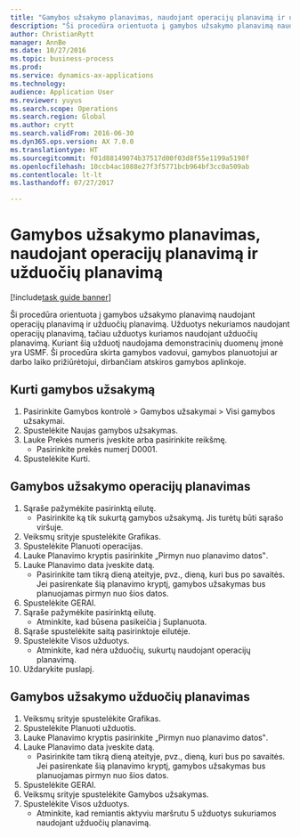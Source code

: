 ```yaml
--- 
title: "Gamybos užsakymo planavimas, naudojant operacijų planavimą ir užduočių planavimą"
description: "Ši procedūra orientuota į gamybos užsakymo planavimą naudojant operacijų planavimą ir užduočių planavimą."
author: ChristianRytt
manager: AnnBe
ms.date: 10/27/2016
ms.topic: business-process
ms.prod: 
ms.service: dynamics-ax-applications
ms.technology: 
audience: Application User
ms.reviewer: yuyus
ms.search.scope: Operations
ms.search.region: Global
ms.author: crytt
ms.search.validFrom: 2016-06-30
ms.dyn365.ops.version: AX 7.0.0
ms.translationtype: HT
ms.sourcegitcommit: f01d88149074b37517d00f03d8f55e1199a5198f
ms.openlocfilehash: 10ccb4ac1088e27f3f5771bcb964bf3cc0a509ab
ms.contentlocale: lt-lt
ms.lasthandoff: 07/27/2017

---
```

# <a name="schedule-a-production-order-with-operations-and-job-scheduling"></a>Gamybos užsakymo planavimas, naudojant operacijų planavimą ir užduočių planavimą

[!include[task guide banner](../../includes/task-guide-banner.md)]

Ši procedūra orientuota į gamybos užsakymo planavimą naudojant operacijų planavimą ir užduočių planavimą. Užduotys nekuriamos naudojant operacijų planavimą, tačiau užduotys kuriamos naudojant užduočių planavimą. Kuriant šią užduotį naudojama demonstracinių duomenų įmonė yra USMF. Ši procedūra skirta gamybos vadovui, gamybos planuotojui ar darbo laiko prižiūrėtojui, dirbančiam atskiros gamybos aplinkoje.


## <a name="create-a-production-order"></a>Kurti gamybos užsakymą
1. Pasirinkite Gamybos kontrolė > Gamybos užsakymai > Visi gamybos užsakymai.
2. Spustelėkite Naujas gamybos užsakymas.
3. Lauke Prekės numeris įveskite arba pasirinkite reikšmę.
    * Pasirinkite prekės numerį D0001.  
4. Spustelėkite Kurti.

## <a name="schedule-operations-for-the-production-order"></a>Gamybos užsakymo operacijų planavimas
1. Sąraše pažymėkite pasirinktą eilutę.
    * Pasirinkite ką tik sukurtą gamybos užsakymą. Jis turėtų būti sąrašo viršuje.      
2. Veiksmų srityje spustelėkite Grafikas.
3. Spustelėkite Planuoti operacijas.
4. Lauke Planavimo kryptis pasirinkite „Pirmyn nuo planavimo datos‟.
5. Lauke Planavimo data įveskite datą.
    * Pasirinkite tam tikrą dieną ateityje, pvz., dieną, kuri bus po savaitės. Jei pasirenkate šią planavimo kryptį, gamybos užsakymas bus planuojamas pirmyn nuo šios datos.  
6. Spustelėkite GERAI.
7. Sąraše pažymėkite pasirinktą eilutę.
    * Atminkite, kad būsena pasikeičia į Suplanuota.  
8. Sąraše spustelėkite saitą pasirinktoje eilutėje.
9. Spustelėkite Visos užduotys.
    * Atminkite, kad nėra užduočių, sukurtų naudojant operacijų planavimą.  
10. Uždarykite puslapį.

## <a name="schedule-jobs-for-the-production-order"></a>Gamybos užsakymo užduočių planavimas
1. Veiksmų srityje spustelėkite Grafikas.
2. Spustelėkite Planuoti užduotis.
3. Lauke Planavimo kryptis pasirinkite „Pirmyn nuo planavimo datos‟.
4. Lauke Planavimo data įveskite datą.
    * Pasirinkite tam tikrą dieną ateityje, pvz., dieną, kuri bus po savaitės. Jei pasirenkate šią planavimo kryptį, gamybos užsakymas bus planuojamas pirmyn nuo šios datos.  
5. Spustelėkite GERAI.
6. Veiksmų srityje spustelėkite Gamybos užsakymas.
7. Spustelėkite Visos užduotys.
    * Atminkite, kad remiantis aktyviu maršrutu 5 užduotys sukuriamos naudojant užduočių planavimą.  


